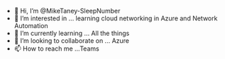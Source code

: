 - 👋 Hi, I’m @MikeTaney-SleepNumber
- 👀 I’m interested in ...
learning cloud networking in Azure and Network Automation
- 🌱 I’m currently learning ... All the things
- 💞️ I’m looking to collaborate on ... Azure
- 📫 How to reach me ...Teams

<!---
MikeTaney-SleepNumber/MikeTaney-SleepNumber is a ✨ special ✨ repository because its `README.md` (this file) appears on your GitHub profile.
You can click the Preview link to take a look at your changes.
--->
